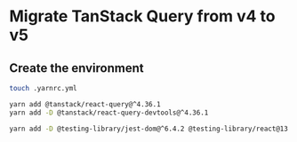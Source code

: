 # Migrate TanStack Query from v4 to v5

## Create the environment

```sh
touch .yarnrc.yml
```

```sh
yarn add @tanstack/react-query@^4.36.1
yarn add -D @tanstack/react-query-devtools@^4.36.1
```

```sh
yarn add -D @testing-library/jest-dom@^6.4.2 @testing-library/react@13.4.0
```
